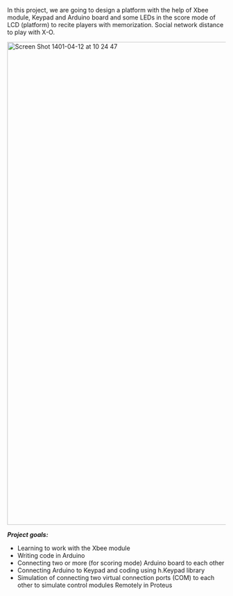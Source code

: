 In this project, we are going to design a platform with the help of Xbee module, Keypad and Arduino board and some LEDs in the score mode of LCD (platform) to recite players with memorization. Social network distance to play with X-O.

<img width="1111" alt="Screen Shot 1401-04-12 at 10 24 47" src="https://user-images.githubusercontent.com/71961438/177026888-ac9140de-3b5a-4967-adb4-ce3cd1a33f07.png">


***Project goals:***
- Learning to work with the Xbee module
- Writing code in Arduino
- Connecting two or more (for scoring mode) Arduino board to each other
- Connecting Arduino to Keypad and coding using h.Keypad library
- Simulation of connecting two virtual connection ports (COM) to each other to simulate control modules Remotely in Proteus
